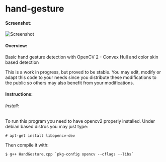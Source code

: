 hand-gesture
============

#### Screenshot:

![Screenshot](http://www.imgcur.com/upload/7aff4ad.png)

#### Overview:

Basic hand gesture detection with OpenCV 2 - Convex Hull and color skin based detection

This is a work in progress, but proved to be stable. You may edit, modify or adapt this code to your needs since you distribute these modifications to the public so others may also benefit from your modifications.

#### Instructions:

###### Install:

To run this program you need to have opencv2 properly installed. Under debian based distros you may just type:

```# apt-get install libopencv-dev```

Then compile it with:

```$ g++ HandGesture.cpp `pkg-config opencv --cflags --libs` ```


